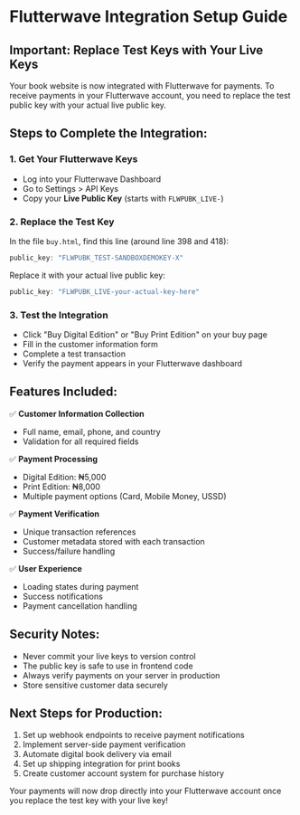 # Flutterwave Integration Setup Guide

## Important: Replace Test Keys with Your Live Keys

Your book website is now integrated with Flutterwave for payments. To receive payments in your Flutterwave account, you need to replace the test public key with your actual live public key.

## Steps to Complete the Integration:

### 1. Get Your Flutterwave Keys
- Log into your Flutterwave Dashboard
- Go to Settings > API Keys
- Copy your **Live Public Key** (starts with `FLWPUBK_LIVE-`)

### 2. Replace the Test Key
In the file `buy.html`, find this line (around line 398 and 418):
```javascript
public_key: "FLWPUBK_TEST-SANDBOXDEMOKEY-X"
```

Replace it with your actual live public key:
```javascript
public_key: "FLWPUBK_LIVE-your-actual-key-here"
```

### 3. Test the Integration
- Click "Buy Digital Edition" or "Buy Print Edition" on your buy page
- Fill in the customer information form
- Complete a test transaction
- Verify the payment appears in your Flutterwave dashboard

## Features Included:

✅ **Customer Information Collection**
- Full name, email, phone, and country
- Validation for all required fields

✅ **Payment Processing**
- Digital Edition: ₦5,000
- Print Edition: ₦8,000
- Multiple payment options (Card, Mobile Money, USSD)

✅ **Payment Verification**
- Unique transaction references
- Customer metadata stored with each transaction
- Success/failure handling

✅ **User Experience**
- Loading states during payment
- Success notifications
- Payment cancellation handling

## Security Notes:
- Never commit your live keys to version control
- The public key is safe to use in frontend code
- Always verify payments on your server in production
- Store sensitive customer data securely

## Next Steps for Production:
1. Set up webhook endpoints to receive payment notifications
2. Implement server-side payment verification
3. Automate digital book delivery via email
4. Set up shipping integration for print books
5. Create customer account system for purchase history

Your payments will now drop directly into your Flutterwave account once you replace the test key with your live key!